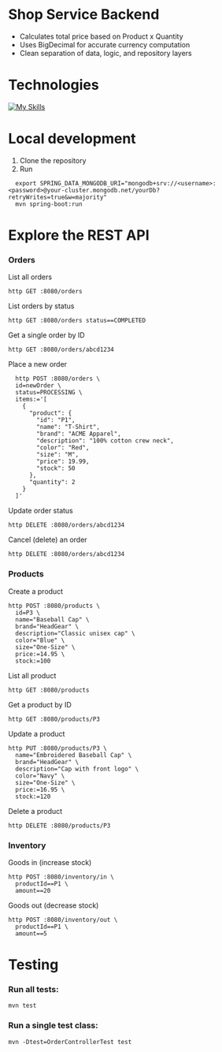 # Shop Service Backend
- Calculates total price based on Product x Quantity
- Uses BigDecimal for accurate currency computation
- Clean separation of data, logic, and repository layers

# Technologies

[![My Skills](https://skillicons.dev/icons?i=java,maven,spring,mongodb&perline=4)](https://skillicons.dev)

# Local development

1. Clone the repository
2. Run
```
  export SPRING_DATA_MONGODB_URI="mongodb+srv://<username>:<password>@your-cluster.mongodb.net/yourDb?retryWrites=true&w=majority"
  mvn spring-boot:run
```

# Explore the REST API

### Orders
List all orders
```
http GET :8080/orders
```

List orders by status
```
http GET :8080/orders status==COMPLETED
```

Get a single order by ID
```
http GET :8080/orders/abcd1234
```

Place a new order
```
  http POST :8080/orders \
  id=newOrder \
  status=PROCESSING \
  items:='[
    {
      "product": {
        "id": "P1",
        "name": "T-Shirt",
        "brand": "ACME Apparel",
        "description": "100% cotton crew neck",
        "color": "Red",
        "size": "M",
        "price": 19.99,
        "stock": 50
      },
      "quantity": 2
    }
  ]'
  ```
Update order status
```
http DELETE :8080/orders/abcd1234
```
Cancel (delete) an order
```
http DELETE :8080/orders/abcd1234
```

### Products
Create a product
```
http POST :8080/products \
  id=P3 \
  name="Baseball Cap" \
  brand="HeadGear" \
  description="Classic unisex cap" \
  color="Blue" \
  size="One-Size" \
  price:=14.95 \
  stock:=100
```
List all product
```
http GET :8080/products
```
Get a product by ID
```
http GET :8080/products/P3
```
Update a product
```
http PUT :8080/products/P3 \
  name="Embroidered Baseball Cap" \
  brand="HeadGear" \
  description="Cap with front logo" \
  color="Navy" \
  size="One-Size" \
  price:=16.95 \
  stock:=120
```
Delete a product
```
http DELETE :8080/products/P3
```

### Inventory
Goods in (increase stock)
```
http POST :8080/inventory/in \
  productId==P1 \
  amount==20
```
Goods out (decrease stock)
```
http POST :8080/inventory/out \
  productId==P1 \
  amount==5
```

# Testing
### Run all tests:
```
mvn test
```
### Run a single test class:
```
mvn -Dtest=OrderControllerTest test
```


